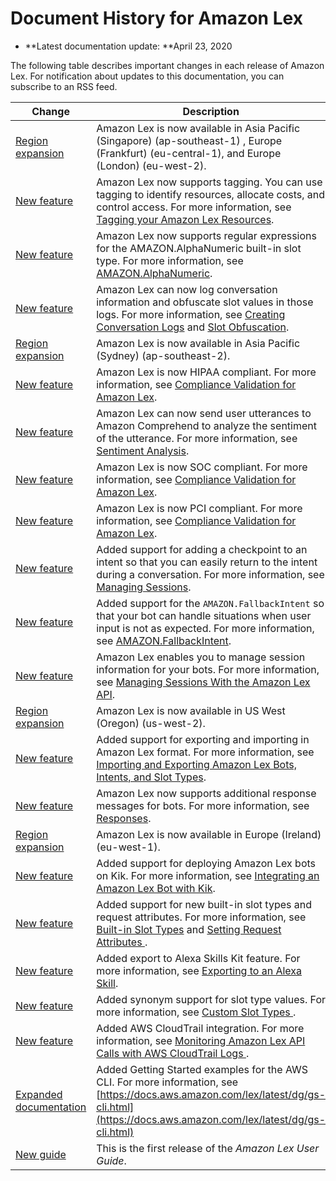 # Document History for Amazon Lex<a name="doc-history"></a>
+ **Latest documentation update: **April 23, 2020

The following table describes important changes in each release of Amazon Lex\. For notification about updates to this documentation, you can subscribe to an RSS feed\.

| Change | Description | Date | 
| --- |--- |--- |
| [Region expansion](https://docs.aws.amazon.com/general/latest/gr/lex.html) | Amazon Lex is now available in Asia Pacific \(Singapore\) \(ap\-southeast\-1\) , Europe \(Frankfurt\) \(eu\-central\-1\), and Europe \(London\) \(eu\-west\-2\)\. | April 23, 2020 | 
| [New feature](https://docs.aws.amazon.com/lex/latest/dg/how-it-works-tags.html) | Amazon Lex now supports tagging\. You can use tagging to identify resources, allocate costs, and control access\. For more information, see [Tagging your Amazon Lex Resources](https://docs.aws.amazon.com/lex/latest/dg/how-it-works-tags.html)\. | March 12, 2020 | 
| [New feature](https://docs.aws.amazon.com/lex/latest/dg/built-in-slot-alphanumeric.html) | Amazon Lex now supports regular expressions for the AMAZON\.AlphaNumeric built\-in slot type\. For more information, see [AMAZON\.AlphaNumeric](https://docs.aws.amazon.com/lex/latest/dg/built-in-slot-alphanumeric.html)\. | February 6, 2020 | 
| [New feature](https://docs.aws.amazon.com/lex/latest/dg/how-it-works.html) | Amazon Lex can now log conversation information and obfuscate slot values in those logs\. For more information, see [Creating Conversation Logs](https://docs.aws.amazon.com/lex/latest/dg/conversation-logs.html) and [Slot Obfuscation](https://docs.aws.amazon.com/lex/latest/dg/how-obfuscate.html)\. | December 19, 2019 | 
| [Region expansion](https://docs.aws.amazon.com/general/latest/gr/lex.html) | Amazon Lex is now available in Asia Pacific \(Sydney\) \(ap\-southeast\-2\)\. | December 17, 2019 | 
| [New feature](https://docs.aws.amazon.com/lex/latest/dg/compliance.html) | Amazon Lex is now HIPAA compliant\. For more information, see [Compliance Validation for Amazon Lex](https://docs.aws.amazon.com/lex/latest/dg/compliance.html)\. | December 10, 2019 | 
| [New feature](https://docs.aws.amazon.com/lex/latest/dg/sentiment-analysis.html) | Amazon Lex can now send user utterances to Amazon Comprehend to analyze the sentiment of the utterance\. For more information, see [Sentiment Analysis](https://docs.aws.amazon.com/lex/latest/dg/sentiment-analysis.html)\. | November 21, 2019 | 
| [New feature](https://docs.aws.amazon.com/lex/latest/dg/compliance.html) | Amazon Lex is now SOC compliant\. For more information, see [Compliance Validation for Amazon Lex](https://docs.aws.amazon.com/lex/latest/dg/compliance.html)\. | November 19, 2019 | 
| [New feature](https://docs.aws.amazon.com/lex/latest/dg/compliance.html) | Amazon Lex is now PCI compliant\. For more information, see [Compliance Validation for Amazon Lex](https://docs.aws.amazon.com/lex/latest/dg/compliance.html)\. | October 17, 2019 | 
| [New feature](https://docs.aws.amazon.com/lex/latest/dg/how-session-api.html) | Added support for adding a checkpoint to an intent so that you can easily return to the intent during a conversation\. For more information, see [Managing Sessions](https://docs.aws.amazon.com/lex/latest/dg/how-session-api.html)\. | October 10, 2019 | 
| [New feature](https://docs.aws.amazon.com/lex/latest/dg/built-in-intent-fallback.html) | Added support for the `AMAZON.FallbackIntent` so that your bot can handle situations when user input is not as expected\. For more information, see [AMAZON\.FallbackIntent](https://docs.aws.amazon.com/lex/latest/dg/built-in-intent-fallback.html)\. | October 3, 2019 | 
| [New feature](https://docs.aws.amazon.com/lex/latest/dg/how-session-api.html) | Amazon Lex enables you to manage session information for your bots\. For more information, see [Managing Sessions With the Amazon Lex API](https://docs.aws.amazon.com/lex/latest/dg/how-session-api.html)\. | August 8, 2019 | 
| [Region expansion](#doc-history) | Amazon Lex is now available in US West \(Oregon\) \(us\-west\-2\)\. | May 8, 2018 | 
| [New feature](#doc-history) | Added support for exporting and importing in Amazon Lex format\. For more information, see [Importing and Exporting Amazon Lex Bots, Intents, and Slot Types](https://docs.aws.amazon.com/lex/latest/dg/import-export.html)\. | February 13, 2018 | 
| [New feature](#doc-history) | Amazon Lex now supports additional response messages for bots\. For more information, see [ Responses](https://docs.aws.amazon.com/lex/latest/dg/howitworks-manage-prompts.html#msg-prompts-response)\.  | February 8, 2018 | 
| [Region expansion](#doc-history) | Amazon Lex is now available in Europe \(Ireland\) \(eu\-west\-1\)\. | November 21, 2017 | 
| [New feature](#doc-history) | Added support for deploying Amazon Lex bots on Kik\. For more information, see [Integrating an Amazon Lex Bot with Kik](https://docs.aws.amazon.com/lex/latest/dg/kik-bot-association.html)\. | November 20, 2017 | 
| [New feature](#doc-history) | Added support for new built\-in slot types and request attributes\. For more information, see [Built\-in Slot Types](https://docs.aws.amazon.com/lex/latest/dg/howitworks-builtins-slots.html) and [ Setting Request Attributes ](https://docs.aws.amazon.com/lex/latest/dg/context-mgmt.html#context-mgmt-request-attribs)\. | November 3, 2017 | 
| [New feature](#doc-history) | Added export to Alexa Skills Kit feature\. For more information, see [Exporting to an Alexa Skill](https://docs.aws.amazon.com/lex/latest/dg/export-to-alexa.html)\. | September 7, 2017 | 
| [New feature](#doc-history) | Added synonym support for slot type values\. For more information, see [ Custom Slot Types ](https://docs.aws.amazon.com/lex/latest/dg/howitworks-custom-slots.html)\. | August 31, 2017 | 
| [New feature](#doc-history) | Added AWS CloudTrail integration\. For more information, see [ Monitoring Amazon Lex API Calls with AWS CloudTrail Logs ](https://docs.aws.amazon.com/lex/latest/dg/monitoring-aws-lex-cloudtrail.html)\. | August 15, 2017 | 
| [Expanded documentation](#doc-history) | Added Getting Started examples for the AWS CLI\. For more information, see [https://docs.aws.amazon.com/lex/latest/dg/gs-cli.html](https://docs.aws.amazon.com/lex/latest/dg/gs-cli.html) | May 22, 2017 | 
| [New guide](#doc-history) | This is the first release of the *Amazon Lex User Guide*\. | April 19, 2017 | 